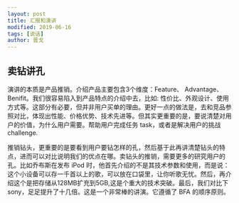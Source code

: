 ```yaml
---
layout: post
title: 汇报和演讲
modified: 2019-06-16
tags: [说话]
author: 晋戈
---
```


## 卖钻讲孔

演讲的本质是产品推销。介绍产品主要包含3个维度：Feature、 Advantage、 Benifit。我们很容易陷入到产品特点的介绍中去，比如: 性价比、外观设计、使用方式等。这部分有必要，但并非用户买单的理由。更好一点的做法是，去和竞品参照对比，体现出性能、价格优势、技术先进等。但其实更重要的是，要说清楚对用户的价值，为什么用户需要。帮助用户完成任务 task，或者是解决用户的挑战 challenge.

推销钻头，更重要的是要看到用户要钻怎样的孔，然后基于此再讲清楚钻头的特点，进而可以对比说明我们的优点在哪。卖钻头的推销，需要更多的研究用户的孔。比如乔布斯在发布 iPod 时，他首先介绍的不是其技术参数和使用，而是说：这个小设备可以存一千首以上的歌，可以放在口袋里，让你听歌无忧。然后，再介绍这个是把存储从128MB扩充到5GB,这是个重大的技术突破。最后，我们对比下sony，足足提升了十几倍。这是一个非常棒的讲演。它遵循了 BFA 的顺序原则。



